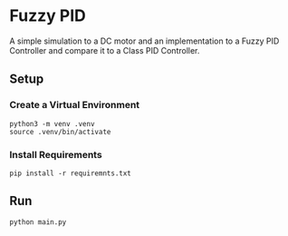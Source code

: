# Fuzzy PID

A simple simulation to a DC motor and an implementation to a Fuzzy PID Controller and compare it to a Class PID Controller.

## Setup

### Create a Virtual Environment

```shell
python3 -m venv .venv
source .venv/bin/activate
```

### Install Requirements

```shell
pip install -r requiremnts.txt
```

## Run
```shell
python main.py
```

